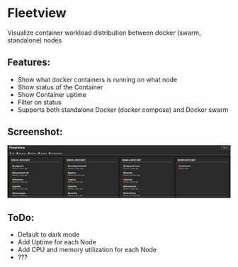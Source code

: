 # Fleetview
Visualize container workload distribution between docker (swarm, standalone) nodes

## Features:
- Show what docker containers is running on what node
- Show status of the Container
- Show Container uptime
- Filter on status
- Supports both standalone Docker (docker compose) and Docker swarm
  
## Screenshot:

![Screenshot](./Screenshot.png)

## ToDo:
- Default to dark mode
- Add Uptime for each Node
- Add CPU and memory utilization for each Node
- ??? 
